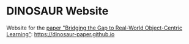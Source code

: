 # DINOSAUR Website

Website for the [paper "Bridging the Gap to Real-World Object-Centric Learning"](https://arxiv.org/abs/2209.14860): https://dinosaur-paper.github.io
